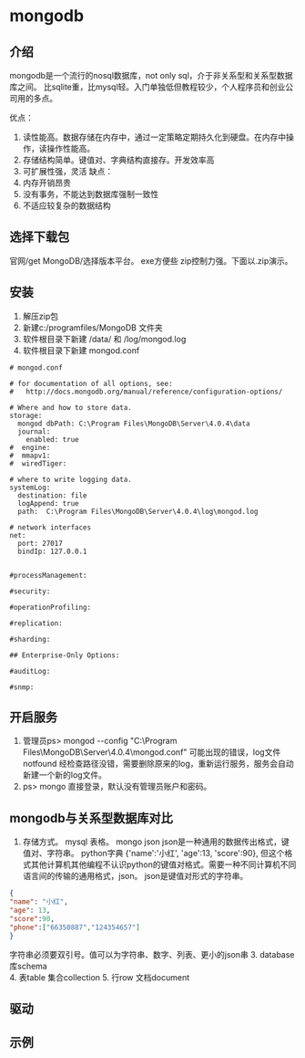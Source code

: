 mongodb
===
## 介绍
mongodb是一个流行的nosql数据库，not only sql，介于非关系型和关系型数据库之间。
比sqlite重，比mysql轻。入门单独低但教程较少，个人程序员和创业公司用的多点。

优点：
1. 读性能高。数据存储在内存中，通过一定策略定期持久化到硬盘。在内存中操作，读操作性能高。
2. 存储结构简单。键值对、字典结构直接存。开发效率高
3. 可扩展性强，灵活
缺点：
1. 内存开销昂贵
2. 没有事务，不能达到数据库强制一致性
3. 不适应较复杂的数据结构

## 选择下载包
官网/get MongoDB/选择版本平台。
exe方便些
zip控制力强。下面以.zip演示。
## 安装
1. 解压zip包
2. 新建c:/programfiles/MongoDB 文件夹
3. 软件根目录下新建 /data/  和 /log/mongod.log
4. 软件根目录下新建 mongod.conf
```
# mongod.conf

# for documentation of all options, see:
#   http://docs.mongodb.org/manual/reference/configuration-options/

# Where and how to store data.
storage:
  mongod dbPath: C:\Program Files\MongoDB\Server\4.0.4\data
  journal:
    enabled: true
#  engine:
#  mmapv1:
#  wiredTiger:

# where to write logging data.
systemLog:
  destination: file
  logAppend: true
  path:  C:\Program Files\MongoDB\Server\4.0.4\log\mongod.log

# network interfaces
net:
  port: 27017
  bindIp: 127.0.0.1


#processManagement:

#security:

#operationProfiling:

#replication:

#sharding:

## Enterprise-Only Options:

#auditLog:

#snmp:

```


## 开启服务
1. 管理员ps> mongod --config "C:\Program Files\MongoDB\Server\4.0.4\mongod.conf"
可能出现的错误，log文件notfound 经检查路径没错，需要删除原来的log，重新运行服务，服务会自动新建一个新的log文件。
2. ps> mongo          直接登录，默认没有管理员账户和密码。


## mongodb与关系型数据库对比
1. 存储方式。 mysql 表格。 mongo json
json是一种通用的数据传出格式，键值对、字符串。
python字典 {'name':'小红', 'age':13, 'score':90}, 但这个格式其他计算机其他编程不认识python的键值对格式。需要一种不同计算机不同语言间的传输的通用格式，json。 json是键值对形式的字符串。
```json
{
"name": "小红",
"age": 13,
"score":90,
"phone":["66350887","124354657"]
}
```
字符串必须要双引号。值可以为字符串、数字、列表、更小的json串
3. database库schema      
4. 表table       集合collection
5. 行row         文档document

## 驱动


## 示例



